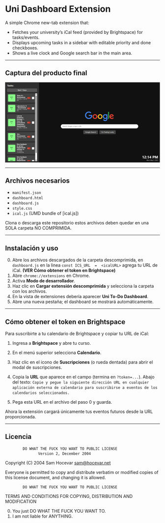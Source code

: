 # Uni Dashboard Extension

A simple Chrome new-tab extension that:

* Fetches your university’s iCal feed (provided by Brightspace) for tasks/events.
* Displays upcoming tasks in a sidebar with editable priority and done checkboxes.
* Shows a live clock and Google search bar in the main area.

---

## Captura del producto final

![Captura del producto final](imgs/screenshot.png)

---

## Archivos necesarios

* `manifest.json`
* `dashboard.html`
* `dashboard.js`
* `style.css`
* `ical.js` (UMD bundle of \[ical.js])

Clona o descarga este repositorio estos archivos deben quedar en una SOLA carpeta NO COMPRIMIDA.



---

## Instalación y uso

0. Abre los archivos descargados de la carpeta descomprimida, en `dashboard.js` en la linea `const ICS_URL  =  <icalURL>` agrega tu URL de iCal. **(VER Cómo obtener el token en Brightspace)**
1. Abre `chrome://extensions` en Chrome.
2. Activa **Modo de desarrollador**.
3. Haz clic en **Cargar extensión descomprimida** y selecciona la carpeta con los archivos.
4. En la vista de extensiones debería aparecer **Uni To-Do Dashboard**.
5. Abre una nueva pestaña; el dashboard se mostrará automáticamente.

---

## Cómo obtener el token en Brightspace

Para suscribirte a tu calendario de Brightspace y copiar tu URL de iCal:

1. Ingresa a **Brightspace** y abre tu curso.

2. En el menú superior selecciona **Calendario**.

3. Haz clic en el icono de **Suscripciones** (o rueda dentada) para abrir el modal de suscripciones.

4. Copia la **URL** que aparece en el campo (termina en `?token=...`).
Abajo del texto:
`Copie y pegue la siguiente dirección URL en cualquier aplicación externa de calendario para suscribirse a eventos de los calendarios seleccionados.`

6. Pega esta URL en el archivo del paso 0 y guarda.

Ahora la extensión cargará únicamente tus eventos futuros desde la URL proporcionada.

---

## Licencia
```
        DO WHAT THE FUCK YOU WANT TO PUBLIC LICENSE
               Version 2, December 2004
```

Copyright (C) 2004 Sam Hocevar [sam@hocevar.net](mailto:sam@hocevar.net)

Everyone is permitted to copy and distribute verbatim or modified copies of this license document, and changing it is allowed.

```
        DO WHAT THE FUCK YOU WANT TO PUBLIC LICENSE
```

TERMS AND CONDITIONS FOR COPYING, DISTRIBUTION AND MODIFICATION

0. You just DO WHAT THE FUCK YOU WANT TO.
1. I am not liable for ANYTHING.
